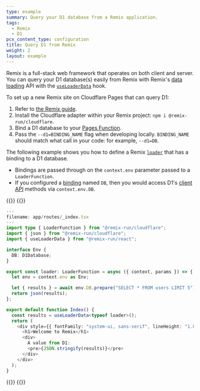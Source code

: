 ```yaml
---
type: example
summary: Query your D1 database from a Remix application.
tags:
  - Remix
  - D1
pcx_content_type: configuration
title: Query D1 from Remix
weight: 2
layout: example
---
```


Remix is a full-stack web framework that operates on both client and server. You can query your D1 database(s) easily from Remix with Remix's [data loading](https://remix.run/docs/en/1.18.1/guides/data-loading) API with the [`useLoaderData`](https://remix.run/docs/en/1.18.1/hooks/use-loader-data) hook.

To set up a new Remix site on Cloudflare Pages that can query D1:

1. Refer to [the Remix guide](/pages/framework-guides/deploy-a-remix-site/).
2. Install the Cloudflare adapter within your Remix project: `npm i @remix-run/cloudflare`.
3. Bind a D1 database to your [Pages Function](/pages/functions/bindings/#d1-databases).
4. Pass the `--d1=BINDING_NAME` flag when developing locally. `BINDING_NAME` should match what call in your code: for example, `--d1=DB`.

The following example shows you how to define a Remix [`loader`](https://remix.run/docs/en/1.18.1/route/loader) that has a binding to a D1 database.

* Bindings are passed through on the `context.env` parameter passed to a `LoaderFunction`.
* If you configured a [binding](/pages/functions/bindings/#d1-databases) named `DB`, then you would access D1's [client API](/d1/platform/client-api/#query-statement-methods) methods via `context.env.DB`.

{{<tabs labels="ts">}}
{{<tab label="ts" default="true">}}

```ts
---
filename: app/routes/_index.tsx
---
import type { LoaderFunction } from "@remix-run/cloudflare";
import { json } from "@remix-run/cloudflare";
import { useLoaderData } from "@remix-run/react";

interface Env {
  DB: D1Database;
}

export const loader: LoaderFunction = async ({ context, params }) => {
  let env = context.env as Env;

  let { results } = await env.DB.prepare("SELECT * FROM users LIMIT 5").all();
  return json(results);
};

export default function Index() {
  const results = useLoaderData<typeof loader>();
  return (
    <div style={{ fontFamily: "system-ui, sans-serif", lineHeight: "1.8" }}>
      <h1>Welcome to Remix</h1>
      <div>
        A value from D1:
        <pre>{JSON.stringify(results)}</pre>
      </div>
    </div>
  );
}
```
{{</tab>}}
{{</tabs>}}
